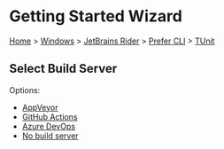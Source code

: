 <!--
GENERATED FILE - DO NOT EDIT
This file was generated by [MarkdownSnippets](https://github.com/SimonCropp/MarkdownSnippets).
Source File: /docs/mdsource/wiz/Windows_Rider_Cli_TUnit.source.md
To change this file edit the source file and then run MarkdownSnippets.
-->

# Getting Started Wizard

[Home](/docs/wiz/readme.md) > [Windows](Windows.md) > [JetBrains Rider](Windows_Rider.md) > [Prefer CLI](Windows_Rider_Cli.md) > [TUnit](Windows_Rider_Cli_TUnit.md)

## Select Build Server

Options:
 * [AppVeyor](Windows_Rider_Cli_TUnit_AppVeyor.md)
 * [GitHub Actions](Windows_Rider_Cli_TUnit_GitHubActions.md)
 * [Azure DevOps](Windows_Rider_Cli_TUnit_AzureDevOps.md)
 * [No build server](Windows_Rider_Cli_TUnit_None.md)
